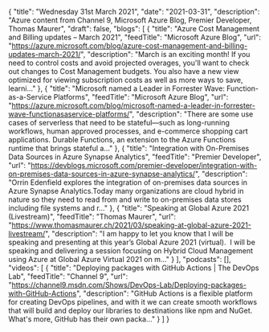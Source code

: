 {
  "title": "Wednesday 31st March 2021",
  "date": "2021-03-31",
  "description": "Azure content from Channel 9, Microsoft Azure Blog, Premier Developer, Thomas Maurer",
  "draft": false,
  "blogs": [
    {
      "title": "Azure Cost Management and Billing updates – March 2021",
      "feedTitle": "Microsoft Azure Blog",
      "url": "https://azure.microsoft.com/blog/azure-cost-management-and-billing-updates-march-2021/",
      "description": "March is an exciting month! If you need to control costs and avoid projected overages, you'll want to check out changes to Cost Management budgets. You also have a new view optimized for viewing subscription costs as well as more ways to save, learni..."
    },
    {
      "title": "Microsoft named a Leader in Forrester Wave: Function-as-a-Service Platforms",
      "feedTitle": "Microsoft Azure Blog",
      "url": "https://azure.microsoft.com/blog/microsoft-named-a-leader-in-forrester-wave-functionasaservice-platforms/",
      "description": "There are some use cases of serverless that need to be stateful—such as long-running workflows, human approved processes, and e-commerce shopping cart applications. Durable Functions, an extension to the Azure Functions runtime that brings stateful a..."
    },
    {
      "title": "Integration with On-Premises Data Sources in Azure Synapse Analytics",
      "feedTitle": "Premier Developer",
      "url": "https://devblogs.microsoft.com/premier-developer/integration-with-on-premises-data-sources-in-azure-synapse-analytics/",
      "description": "Orrin Edenfield explores the integration of on-premises data sources in Azure Synapse Analytics.Today many organizations are cloud hybrid in nature so they need to read from and write to on-premises data stores including file systems and r..."
    },
    {
      "title": "Speaking at Global Azure 2021 (Livestream)",
      "feedTitle": "Thomas Maurer",
      "url": "https://www.thomasmaurer.ch/2021/03/speaking-at-global-azure-2021-livestream/",
      "description": "I am happy to let you know that I will be speaking and presenting at this year’s Global Azure 2021 (virtual).  I will be speaking and delivering a session focusing on Hybrid Cloud Management using Azure at Global Azure Virtual 2021 on m..."
    }
  ],
  "podcasts": [],
  "videos": [
    {
      "title": "Deploying packages with GitHub Actions | The DevOps Lab",
      "feedTitle": "Channel 9",
      "url": "https://channel9.msdn.com/Shows/DevOps-Lab/Deploying-packages-with-GitHub-Actions",
      "description": "GitHub Actions is a flexible platform for creating DevOps pipelines, and with it we can create smooth workflows that will build and deploy our libraries to destinations like npm and NuGet. What's more, GitHub has their own packa..."
    }
  ]
}